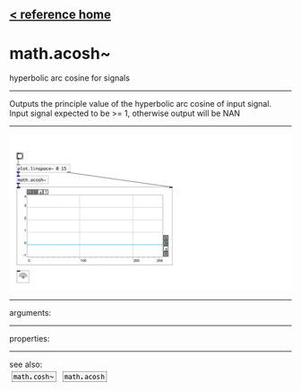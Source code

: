 [< reference home](index.html)
---

# math.acosh~


hyperbolic arc cosine for signals

---

Outputs the principle value of the hyperbolic arc cosine of input signal. Input
            signal expected to be &gt;= 1, otherwise output will be NAN
<br>


---


![example](examples/math.acosh~-example.jpg)

---
arguments:


---
properties:


---
see also:<br>
[![math.cosh~](img/object_math.cosh~.png)](math.cosh~.html)
[![math.acosh](img/object_math.acosh.png)](math.acosh.html)
